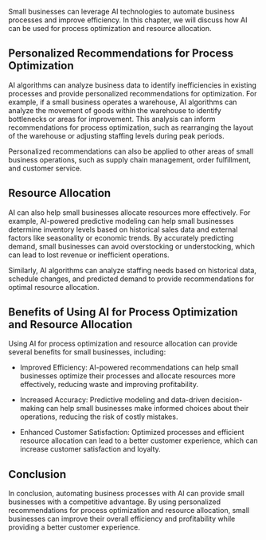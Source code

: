 
Small businesses can leverage AI technologies to automate business processes and improve efficiency. In this chapter, we will discuss how AI can be used for process optimization and resource allocation.

Personalized Recommendations for Process Optimization
-----------------------------------------------------

AI algorithms can analyze business data to identify inefficiencies in existing processes and provide personalized recommendations for optimization. For example, if a small business operates a warehouse, AI algorithms can analyze the movement of goods within the warehouse to identify bottlenecks or areas for improvement. This analysis can inform recommendations for process optimization, such as rearranging the layout of the warehouse or adjusting staffing levels during peak periods.

Personalized recommendations can also be applied to other areas of small business operations, such as supply chain management, order fulfillment, and customer service.

Resource Allocation
-------------------

AI can also help small businesses allocate resources more effectively. For example, AI-powered predictive modeling can help small businesses determine inventory levels based on historical sales data and external factors like seasonality or economic trends. By accurately predicting demand, small businesses can avoid overstocking or understocking, which can lead to lost revenue or inefficient operations.

Similarly, AI algorithms can analyze staffing needs based on historical data, schedule changes, and predicted demand to provide recommendations for optimal resource allocation.

Benefits of Using AI for Process Optimization and Resource Allocation
---------------------------------------------------------------------

Using AI for process optimization and resource allocation can provide several benefits for small businesses, including:

* Improved Efficiency: AI-powered recommendations can help small businesses optimize their processes and allocate resources more effectively, reducing waste and improving profitability.

* Increased Accuracy: Predictive modeling and data-driven decision-making can help small businesses make informed choices about their operations, reducing the risk of costly mistakes.

* Enhanced Customer Satisfaction: Optimized processes and efficient resource allocation can lead to a better customer experience, which can increase customer satisfaction and loyalty.

Conclusion
----------

In conclusion, automating business processes with AI can provide small businesses with a competitive advantage. By using personalized recommendations for process optimization and resource allocation, small businesses can improve their overall efficiency and profitability while providing a better customer experience.
